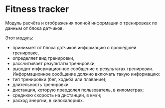 # Fitness tracker

Модуль расчёта и отображения полной информации о тренировках по данным от блока датчиков.

Этот модуль:
 * принимает от блока датчиков информацию о прошедшей тренировке,
 * определяет вид тренировки,
 * рассчитывает результаты тренировки,
 * выводит информационное сообщение о результатах тренировки.
 Информационное сообщение должно включать такую информацию:
 * тип тренировки (бег, ходьба или плавание);
 * длительность тренировки
 * дистанция, которую преодолел пользователь, в километрах;
 * среднюю скорость на дистанции, в км/ч;
 * расход энергии, в килокалориях.
